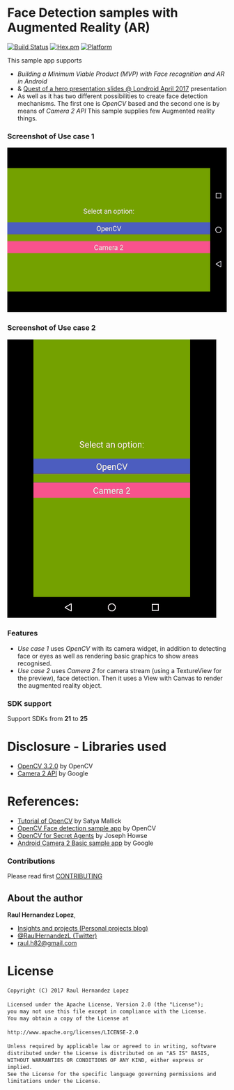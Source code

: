 # Face Detection samples with Augmented Reality (AR)
[![Build Status](https://travis-ci.org/raulh82vlc/ImageRecognitionSamples.svg?branch=master)](https://travis-ci.org/raulh82vlc/ImageRecognitionSamples)
[![Hex.pm](https://img.shields.io/hexpm/l/plug.svg)](http://www.apache.org/licenses/LICENSE-2.0)
[![Platform](https://img.shields.io/badge/platform-android-green.svg)](http://developer.android.com/index.html)

This sample app supports
- *Building a Minimum Viable Product (MVP) with Face recognition and AR in Android*
- & [Quest of a hero presentation slides @ Londroid April 2017](https://speakerdeck.com/raulh82vlc/quest-of-a-hero-at-londroid-april-2017) presentation
- As well as it has two different possibilities to create face detection mechanisms.
The first one is *OpenCV* based and the second one is by means of *Camera 2 API*
This sample supplies few Augmented reality things.

### Screenshot of Use case 1
![Screencast UX](./art/openCV.gif)

### Screenshot of Use case 2
![Screencast UX](./art/camera2.gif)

### Features
- _Use case 1_ uses *OpenCV* with its camera widget, in addition to detecting face or eyes as well as rendering basic graphics to show areas recognised.
- _Use case 2_ uses *Camera 2* for camera stream (using a TextureView for the preview), face detection. Then it uses a View with Canvas to render the augmented reality object.

### SDK support
Support SDKs from **21** to **25**

# Disclosure - Libraries used
- [OpenCV 3.2.0](http://docs.opencv.org/trunk/d5/df8/tutorial_dev_with_OCV_on_Android.html) by OpenCV
- [Camera 2 API](https://developer.android.com/reference/android/hardware/camera2/package-summary.html) by Google

# References:
- [Tutorial of OpenCV](http://www.learnopencv.com/image-recognition-and-object-detection-part1/) by Satya Mallick
- [OpenCV Face detection sample app](https://github.com/opencv/opencv/tree/master/samples/android/face-detection) by OpenCV
- [OpenCV for Secret Agents](https://www.packtpub.com/application-development/opencv-secret-agents) by Joseph Howse
- [Android Camera 2 Basic sample app](https://github.com/googlesamples/android-Camera2Basic) by Google

### Contributions
Please read first [CONTRIBUTING](./CONTRIBUTING.md)

## About the author
**Raul Hernandez Lopez**,
- [Insights and projects (Personal projects blog)](https://raulh82vlc.github.io/)
- [@RaulHernandezL (Twitter)](https://twitter.com/RaulHernandezL)
- [raul.h82@gmail.com](mailto:raul.h82@gmail.com)

# License
```
Copyright (C) 2017 Raul Hernandez Lopez

Licensed under the Apache License, Version 2.0 (the "License");
you may not use this file except in compliance with the License.
You may obtain a copy of the License at

http://www.apache.org/licenses/LICENSE-2.0

Unless required by applicable law or agreed to in writing, software
distributed under the License is distributed on an "AS IS" BASIS,
WITHOUT WARRANTIES OR CONDITIONS OF ANY KIND, either express or implied.
See the License for the specific language governing permissions and
limitations under the License.
```
